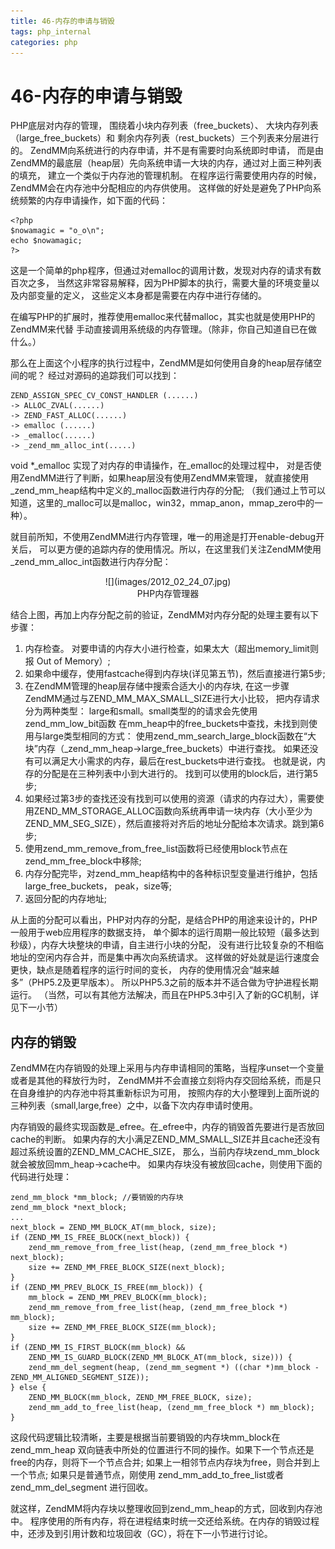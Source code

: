 ```yaml
---
title: 46-内存的申请与销毁
tags: php_internal
categories: php
---
```


# 46-内存的申请与销毁
PHP底层对内存的管理， 围绕着小块内存列表（free_buckets）、 大块内存列表（large_free_buckets）和 剩余内存列表（rest_buckets）三个列表来分层进行的。 ZendMM向系统进行的内存申请，并不是有需要时向系统即时申请， 而是由ZendMM的最底层（heap层）先向系统申请一大块的内存，通过对上面三种列表的填充， 建立一个类似于内存池的管理机制。 在程序运行需要使用内存的时候，ZendMM会在内存池中分配相应的内存供使用。 这样做的好处是避免了PHP向系统频繁的内存申请操作，如下面的代码：

    <?php
    $nowamagic = "o_o\n";
    echo $nowamagic;
    ?>

这是一个简单的php程序，但通过对emalloc的调用计数，发现对内存的请求有数百次之多， 当然这非常容易解释，因为PHP脚本的执行，需要大量的环境变量以及内部变量的定义， 这些定义本身都是需要在内存中进行存储的。

在编写PHP的扩展时，推荐使用emalloc来代替malloc，其实也就是使用PHP的ZendMM来代替 手动直接调用系统级的内存管理。（除非，你自己知道自已在做什么。）

那么在上面这个小程序的执行过程中，ZendMM是如何使用自身的heap层存储空间的呢？ 经过对源码的追踪我们可以找到：

    ZEND_ASSIGN_SPEC_CV_CONST_HANDLER (......)
    -> ALLOC_ZVAL(......)
    -> ZEND_FAST_ALLOC(......)
    -> emalloc (......)
    -> _emalloc(......)
    -> _zend_mm_alloc_int(.....)

void *_emalloc 实现了对内存的申请操作，在_emalloc的处理过程中， 对是否使用ZendMM进行了判断，如果heap层没有使用ZendMM来管理， 就直接使用_zend_mm_heap结构中定义的_malloc函数进行内存的分配; （我们通过上节可以知道，这里的_malloc可以是malloc，win32，mmap_anon，mmap_zero中的一种）。

就目前所知，不使用ZendMM进行内存管理，唯一的用途是打开enable-debug开关后， 可以更方便的追踪内存的使用情况。所以，在这里我们关注ZendMM使用_zend_mm_alloc_int函数进行内存分配：

<center>
![](images/2012_02_24_07.jpg)
</center>
<center>
PHP内存管理器
</center>

结合上图，再加上内存分配之前的验证，ZendMM对内存分配的处理主要有以下步骤：

1. 内存检查。 对要申请的内存大小进行检查，如果太大（超出memory_limit则报 Out of Memory）;
2. 如果命中缓存，使用fastcache得到内存块(详见第五节)，然后直接进行第5步;
3. 在ZendMM管理的heap层存储中搜索合适大小的内存块, 在这一步骤ZendMM通过与ZEND_MM_MAX_SMALL_SIZE进行大小比较， 把内存请求分为两种类型： large和small。small类型的的请求会先使用zend_mm_low_bit函数 在mm_heap中的free_buckets中查找，未找到则使用与large类型相同的方式： 使用zend_mm_search_large_block函数在“大块”内存（_zend_mm_heap->large_free_buckets）中进行查找。 如果还没有可以满足大小需求的内存，最后在rest_buckets中进行查找。 也就是说，内存的分配是在三种列表中小到大进行的。 找到可以使用的block后，进行第5步;
4. 如果经过第3步的查找还没有找到可以使用的资源（请求的内存过大），需要使用ZEND_MM_STORAGE_ALLOC函数向系统再申请一块内存（大小至少为ZEND_MM_SEG_SIZE），然后直接将对齐后的地址分配给本次请求。跳到第6步;
5. 使用zend_mm_remove_from_free_list函数将已经使用block节点在zend_mm_free_block中移除;
6. 内存分配完毕，对zend_mm_heap结构中的各种标识型变量进行维护，包括large_free_buckets， peak，size等;
7. 返回分配的内存地址;

从上面的分配可以看出，PHP对内存的分配，是结合PHP的用途来设计的，PHP一般用于web应用程序的数据支持， 单个脚本的运行周期一般比较短（最多达到秒级），内存大块整块的申请，自主进行小块的分配， 没有进行比较复杂的不相临地址的空闲内存合并，而是集中再次向系统请求。 这样做的好处就是运行速度会更快，缺点是随着程序的运行时间的变长， 内存的使用情况会“越来越多”（PHP5.2及更早版本）。 所以PHP5.3之前的版本并不适合做为守护进程长期运行。 （当然，可以有其他方法解决，而且在PHP5.3中引入了新的GC机制，详见下一小节）
## 内存的销毁

ZendMM在内存销毁的处理上采用与内存申请相同的策略，当程序unset一个变量或者是其他的释放行为时， ZendMM并不会直接立刻将内存交回给系统，而是只在自身维护的内存池中将其重新标识为可用， 按照内存的大小整理到上面所说的三种列表（small,large,free）之中，以备下次内存申请时使用。

内存销毁的最终实现函数是_efree。在_efree中，内存的销毁首先要进行是否放回cache的判断。 如果内存的大小满足ZEND_MM_SMALL_SIZE并且cache还没有超过系统设置的ZEND_MM_CACHE_SIZE， 那么，当前内存块zend_mm_block就会被放回mm_heap->cache中。 如果内存块没有被放回cache，则使用下面的代码进行处理：

    zend_mm_block *mm_block; //要销毁的内存块
    zend_mm_block *next_block;
    ...
    next_block = ZEND_MM_BLOCK_AT(mm_block, size);
    if (ZEND_MM_IS_FREE_BLOCK(next_block)) {
        zend_mm_remove_from_free_list(heap, (zend_mm_free_block *) next_block);
        size += ZEND_MM_FREE_BLOCK_SIZE(next_block);
    }    
    if (ZEND_MM_PREV_BLOCK_IS_FREE(mm_block)) {
        mm_block = ZEND_MM_PREV_BLOCK(mm_block);
        zend_mm_remove_from_free_list(heap, (zend_mm_free_block *) mm_block);
        size += ZEND_MM_FREE_BLOCK_SIZE(mm_block);
    }    
    if (ZEND_MM_IS_FIRST_BLOCK(mm_block) &&
        ZEND_MM_IS_GUARD_BLOCK(ZEND_MM_BLOCK_AT(mm_block, size))) {
        zend_mm_del_segment(heap, (zend_mm_segment *) ((char *)mm_block - ZEND_MM_ALIGNED_SEGMENT_SIZE));
    } else {
        ZEND_MM_BLOCK(mm_block, ZEND_MM_FREE_BLOCK, size);
        zend_mm_add_to_free_list(heap, (zend_mm_free_block *) mm_block);
    }

这段代码逻辑比较清晰，主要是根据当前要销毁的内存块mm_block在zend_mm_heap 双向链表中所处的位置进行不同的操作。如果下一个节点还是free的内存，则将下一个节点合并; 如果上一相邻节点内存块为free，则合并到上一个节点; 如果只是普通节点，刚使用 zend_mm_add_to_free_list或者zend_mm_del_segment 进行回收。

就这样，ZendMM将内存块以整理收回到zend_mm_heap的方式，回收到内存池中。 程序使用的所有内存，将在进程结束时统一交还给系统。在内存的销毁过程中，还涉及到引用计数和垃圾回收（GC），将在下一小节进行讨论。
